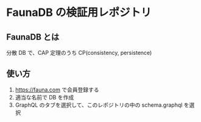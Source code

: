# FaunaDB の検証用レポジトリ

## FaunaDB とは

分散 DB で、CAP 定理のうち CP(consistency, persistence)

## 使い方

1. https://fauna.com で会員登録する
2. 適当な名前で DB を作成
3. GraphQL のタブを選択して、このレポジトリの中の schema.graphql を選択

